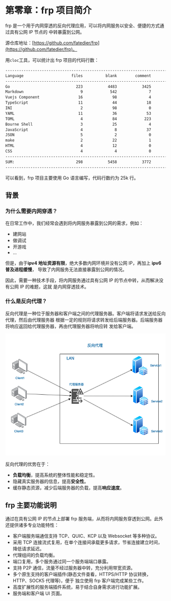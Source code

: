 # 第零章：frp 项目简介

frp 是一个用于内网穿透的反向代理应用，可以将内网服务以安全、便捷的方式通过具有公网 IP 节点的
中转暴露到公网。

源仓库地址：[https://github.com/fatedier/frp](https://github.com/fatedier/frp)。

用`cloc`工具，可以统计出 frp 项目的代码行数：

```txt
-------------------------------------------------------------------------------
Language                     files          blank        comment           code
-------------------------------------------------------------------------------
Go                             223           4483           3425          25157
Markdown                         9            542              7           1351
Vuejs Component                 16             98              4           1058
TypeScript                      11             44             18            600
INI                              2             98              0            459
YAML                            11             36             53            395
TOML                             4             84            223            258
Bourne Shell                     3             25              4            142
JavaScript                       4              8             37            141
JSON                             5              2              0            111
make                             2             22              1             61
HTML                             4             12              0             46
CSS                              4              4              0             25
-------------------------------------------------------------------------------
SUM:                           298           5458           3772          29804
-------------------------------------------------------------------------------
```

可以看到，frp 项目主要使用 Go 语言编写，代码行数约为 25k 行。

## 背景

### 为什么需要内网穿透？

在日常工作中，我们经常会遇到将内网服务暴露到公网的需求，例如：

- 建网站
- 做调试
- 开游戏
- ...

但是，由于**ipv4 地址资源有限**，绝大多数内网环境并没有公网 IP，再加上 **ipv6 普及进程缓慢**，
导致了内网服务无法直接暴露到公网的情况。

因此，需要一种技术手段，将内网服务通过具有公网 IP 的节点中转，从而解决没有公网 IP 的难题，这就
是内网穿透技术。

### 什么是反向代理？

反向代理是一种位于服务器和客户端之间的代理服务器。客户端将请求发送给反向代理，然后由代理服务器
根据一定的规则将请求转发给后端服务器。后端服务器将响应返回给代理服务器，再由代理服务器将响应转
发给客户端。

![reverse_proxy](assets/reverse_proxy.png)

反向代理的优势在于：

- **负载均衡**，提高系统的整体性能和稳定性。
- 隐藏真实服务器的信息，提高**安全性**。
- 缓存静态资源，减少后端服务器的负载，提高**响应速度**。

## frp 主要功能说明

通过在具有公网 IP 的节点上部署 frp 服务端，从而将内网服务穿透到公网。此外还提供诸多专业功能特性：

- 客户端服务端通信支持 TCP、QUIC、KCP 以及 Websocket 等多种协议。
- 采用 TCP 连接流式复用，在单个连接间承载更多请求，节省连接建立时间，降低请求延迟。
- 代理组间的负载均衡。
- 端口复用，多个服务通过同一个服务端端口暴露。
- 支持 P2P 通信，流量不经过服务器中转，充分利用带宽资源。
- 多个原生支持的客户端插件(静态文件查看，HTTPS/HTTP 协议转换，HTTP、SOCK5 代理等)，便于
  独立使用 frp 客户端完成某些工作。
- 高度扩展性的服务端插件系统，易于结合自身需求进行功能扩展。
- 服务端和客户端 UI 页面。
